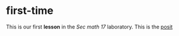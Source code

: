 # first-time
This is our first **lesson** in the *Sec math 17* laboratory.
This is the [posit](https://posit.co)
